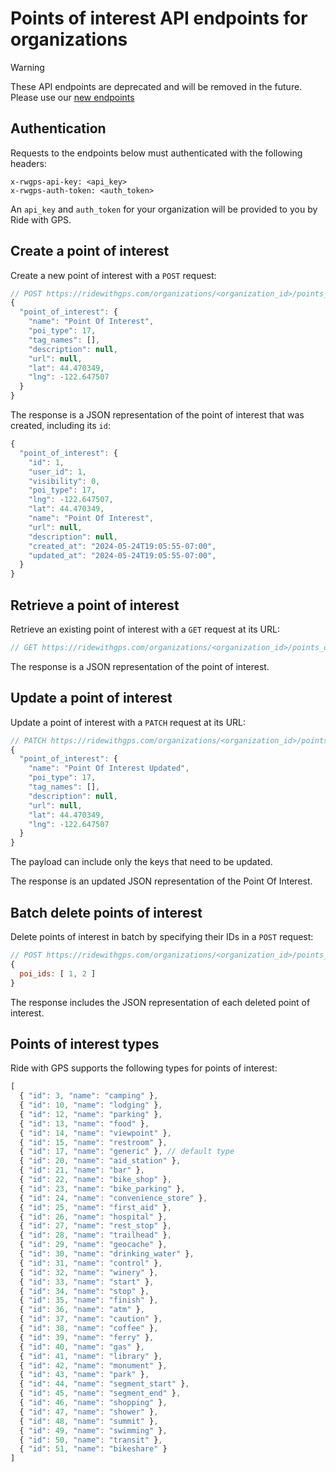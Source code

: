 # Points of interest API endpoints for organizations

> [!WARNING]  
> These API endpoints are deprecated and will be removed in the future. Please use our [new endpoints](./point_of_interest.md)

## Authentication

Requests to the endpoints below must authenticated with the following headers:

```
x-rwgps-api-key: <api_key>
x-rwgps-auth-token: <auth_token>
```

An `api_key` and `auth_token` for your organization will be provided to you by Ride with GPS.

## Create a point of interest

Create a new point of interest with a `POST` request:

```javascript
// POST https://ridewithgps.com/organizations/<organization_id>/points_of_interest.json
{
  "point_of_interest": {
    "name": "Point Of Interest",
    "poi_type": 17,
    "tag_names": [],
    "description": null,
    "url": null,
    "lat": 44.470349,
    "lng": -122.647507
  }
}
```

The response is a JSON representation of the point of interest that was created, including its `id`:

```javascript
{
  "point_of_interest": {
    "id": 1,
    "user_id": 1,
    "visibility": 0,
    "poi_type": 17,
    "lng": -122.647507,
    "lat": 44.470349,
    "name": "Point Of Interest",
    "url": null,
    "description": null,
    "created_at": "2024-05-24T19:05:55-07:00",
    "updated_at": "2024-05-24T19:05:55-07:00",
  }
}
```

## Retrieve a point of interest

Retrieve an existing point of interest with a `GET` request at its URL:


```javascript
// GET https://ridewithgps.com/organizations/<organization_id>/points_of_interest/<id>.json
```

The response is a JSON representation of the point of interest.

## Update a point of interest

Update a point of interest with a `PATCH` request at its URL:

```javascript
// PATCH https://ridewithgps.com/organizations/<organization_id>/points_of_interest/<id>.json
{
  "point_of_interest": {
    "name": "Point Of Interest Updated",
    "poi_type": 17,
    "tag_names": [],
    "description": null,
    "url": null,
    "lat": 44.470349,
    "lng": -122.647507
  }
}
```

The payload can include only the keys that need to be updated.

The response is an updated JSON representation of the Point Of Interest.

## Batch delete points of interest

Delete points of interest in batch by specifying their IDs in a `POST` request:

```javascript
// POST https://ridewithgps.com/organizations/<organization_id>/points_of_interest/batch_destroy.json
{
  poi_ids: [ 1, 2 ]
}
```

The response includes the JSON representation of each deleted point of interest.

## Points of interest types

Ride with GPS supports the following types for points of interest:

```javascript
[
  { "id": 3, "name": "camping" },
  { "id": 10, "name": "lodging" },
  { "id": 12, "name": "parking" },
  { "id": 13, "name": "food" },
  { "id": 14, "name": "viewpoint" },
  { "id": 15, "name": "restroom" },
  { "id": 17, "name": "generic" }, // default type
  { "id": 20, "name": "aid_station" },
  { "id": 21, "name": "bar" },
  { "id": 22, "name": "bike_shop" },
  { "id": 23, "name": "bike_parking" },
  { "id": 24, "name": "convenience_store" },
  { "id": 25, "name": "first_aid" },
  { "id": 26, "name": "hospital" },
  { "id": 27, "name": "rest_stop" },
  { "id": 28, "name": "trailhead" },
  { "id": 29, "name": "geocache" },
  { "id": 30, "name": "drinking_water" },
  { "id": 31, "name": "control" },
  { "id": 32, "name": "winery" },
  { "id": 33, "name": "start" },
  { "id": 34, "name": "stop" },
  { "id": 35, "name": "finish" },
  { "id": 36, "name": "atm" },
  { "id": 37, "name": "caution" },
  { "id": 38, "name": "coffee" },
  { "id": 39, "name": "ferry" },
  { "id": 40, "name": "gas" },
  { "id": 41, "name": "library" },
  { "id": 42, "name": "monument" },
  { "id": 43, "name": "park" },
  { "id": 44, "name": "segment_start" },
  { "id": 45, "name": "segment_end" },
  { "id": 46, "name": "shopping" },
  { "id": 47, "name": "shower" },
  { "id": 48, "name": "summit" },
  { "id": 49, "name": "swimming" },
  { "id": 50, "name": "transit" },
  { "id": 51, "name": "bikeshare" }
]
```
